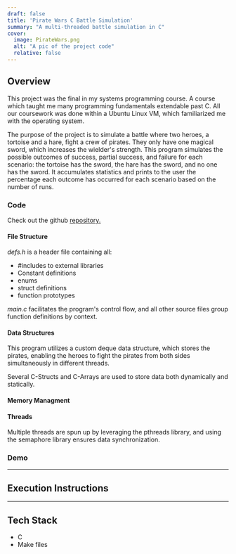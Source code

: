 ```yaml
---
draft: false
title: 'Pirate Wars C Battle Simulation'
summary: "A multi-threaded battle simulation in C"
cover:
  image: PirateWars.png
  alt: "A pic of the project code"
  relative: false 
---
```


## Overview

This project was the final in my systems programming course. A course which taught me many programming fundamentals extendable past C. All our coursework was done within a Ubuntu Linux VM, which familiarized me with the operating system. 

The purpose of the project is to simulate a battle where two heroes, a tortoise and a hare, fight a crew of pirates. They only have one magical sword, which increases the wielder's strength. This program simulates the possible outcomes of success, partial success, and failure for each scenario: the tortoise has the sword, the hare has the sword, and no one has the sword. It accumulates statistics and prints to the user the percentage each outcome has occurred for each scenario based on the number of runs.

### Code

Check out the github [repository.](https://github.com/TheNoahProdigy/PirateWarsCBattle)

#### File Structure

_defs.h_ is a header file containing all:
- #includes to external libraries
- Constant definitions
- enums
- struct definitions
- function prototypes

_main.c_ facilitates the program's control flow, and all other source files group function definitions by context.

#### Data Structures
This program utilizes a custom deque data structure, which stores the pirates, enabling the heroes to fight the pirates from both sides simultaneously in different threads.

Several C-Structs and C-Arrays are used to store data both dynamically and statically. 

#### Memory Managment

#### Threads

Multiple threads are spun up by leveraging the pthreads library, and using the semaphore library ensures data synchronization. 


### Demo


---

## Execution Instructions

---

## Tech Stack
- C
- Make files

